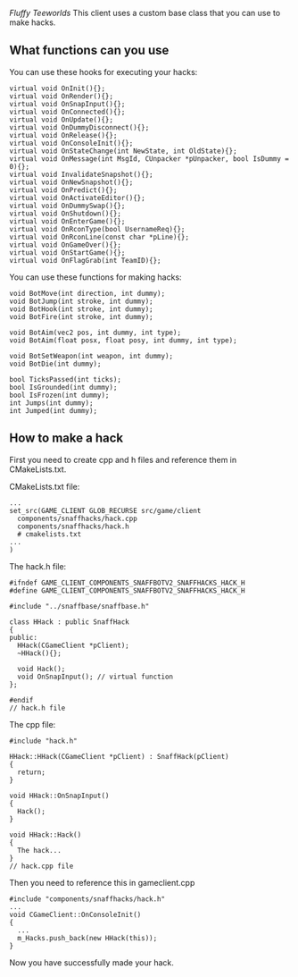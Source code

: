 *Fluffy Teeworlds* 
This client uses a custom base class that you can use to make hacks. 

**What functions can you use**
------
You can use these hooks for executing your hacks:
```
virtual void OnInit(){};
virtual void OnRender(){};
virtual void OnSnapInput(){};
virtual void OnConnected(){};
virtual void OnUpdate(){};
virtual void OnDummyDisconnect(){};
virtual void OnRelease(){};
virtual void OnConsoleInit(){};
virtual void OnStateChange(int NewState, int OldState){};
virtual void OnMessage(int MsgId, CUnpacker *pUnpacker, bool IsDummy = 0){};
virtual void InvalidateSnapshot(){};
virtual void OnNewSnapshot(){};
virtual void OnPredict(){};
virtual void OnActivateEditor(){};
virtual void OnDummySwap(){};
virtual void OnShutdown(){};
virtual void OnEnterGame(){};
virtual void OnRconType(bool UsernameReq){};
virtual void OnRconLine(const char *pLine){};
virtual void OnGameOver(){};
virtual void OnStartGame(){};
virtual void OnFlagGrab(int TeamID){};
```

You can use these functions for making hacks:
```
void BotMove(int direction, int dummy);
void BotJump(int stroke, int dummy);
void BotHook(int stroke, int dummy);
void BotFire(int stroke, int dummy);

void BotAim(vec2 pos, int dummy, int type);
void BotAim(float posx, float posy, int dummy, int type);

void BotSetWeapon(int weapon, int dummy);
void BotDie(int dummy);

bool TicksPassed(int ticks);
bool IsGrounded(int dummy);
bool IsFrozen(int dummy);
int Jumps(int dummy);
int Jumped(int dummy);
```

**How to make a hack**
-------
First you need to create cpp and h files and reference them in CMakeLists.txt.

CMakeLists.txt file:
```
...
set_src(GAME_CLIENT GLOB_RECURSE src/game/client
  components/snaffhacks/hack.cpp
  components/snaffhacks/hack.h
  # cmakelists.txt
...
)
```

The hack.h file:
```
#ifndef GAME_CLIENT_COMPONENTS_SNAFFBOTV2_SNAFFHACKS_HACK_H
#define GAME_CLIENT_COMPONENTS_SNAFFBOTV2_SNAFFHACKS_HACK_H

#include "../snaffbase/snaffbase.h"

class HHack : public SnaffHack
{
public:
  HHack(CGameClient *pClient);
  ~HHack(){};
  
  void Hack();
  void OnSnapInput(); // virtual function
};

#endif
// hack.h file
```

The cpp file:
```
#include "hack.h"

HHack::HHack(CGameClient *pClient) : SnaffHack(pClient)
{
  return;
}

void HHack::OnSnapInput()
{
  Hack();
}

void HHack::Hack()
{
  The hack...
}
// hack.cpp file
```

Then you need to reference this in gameclient.cpp
```
#include "components/snaffhacks/hack.h"
...
void CGameClient::OnConsoleInit()
{
  ...
  m_Hacks.push_back(new HHack(this));
}
```

Now you have successfully made your hack.
